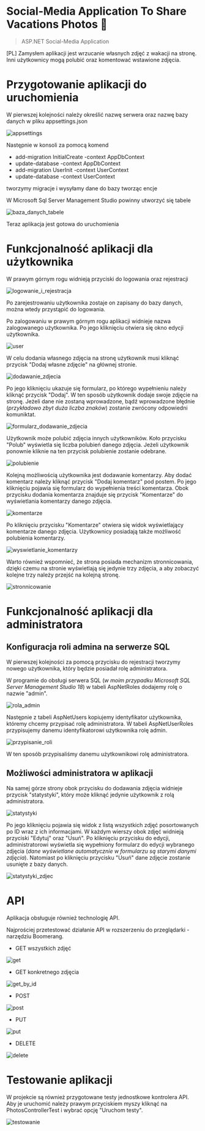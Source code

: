 # Social-Media Application To Share Vacations Photos 🌅
> ASP.NET Social-Media Application

[PL]
Zamysłem aplikacji jest wrzucanie własnych zdjęć z wakacji na stronę. Inni użytkownicy mogą polubić oraz komentować wstawione zdjęcia.

# Przygotowanie aplikacji do uruchomienia

W pierwszej kolejności należy określić nazwę serwera oraz nazwę bazy danych w pliku appsettings.json

![appsettings](https://user-images.githubusercontent.com/117681023/224831428-2efb6bce-7437-4be3-98a8-e63f067c4363.JPG)

Następnie w konsoli za pomocą komend

* add-migration InitialCreate -context AppDbContext
* update-database -context AppDbContext
* add-migration UserInit -context UserContext
* update-database -context UserContext

tworzymy migracje i wysyłamy dane do bazy tworząc encje

W Microsoft Sql Server Management Studio powinny utworzyć się tabele

![baza_danych_tabele](https://user-images.githubusercontent.com/117681023/224831492-e31e00ea-df08-4825-b270-9e3955df8f89.JPG)

Teraz aplikacja jest gotowa do uruchomienia

# Funkcjonalność aplikacji dla użytkownika

W prawym górnym rogu widnieją przyciski do logowania oraz rejestracji

![logowanie_i_rejestracja](https://user-images.githubusercontent.com/117681023/224831563-e9bec7f3-a823-48bf-9fdb-1f045902c9d3.JPG)

Po zarejestrowaniu użytkownika zostaje on zapisany do bazy danych, można wtedy przystąpić do logowania.

Po zalogowaniu w prawym górnym rogu aplikacji widnieje nazwa zalogowanego użytkownika. Po jego kliknięciu otwiera się okno edycji użytkownika.

![user](https://user-images.githubusercontent.com/117681023/224831607-1547f93c-23df-4333-8d98-08574cbc03b8.JPG)

W celu dodania własnego zdjęcia na stronę użytkownik musi kliknąć przycisk "Dodaj własne zdjęcie" na głównej stronie.

![dodawanie_zdjecia](https://user-images.githubusercontent.com/117681023/224831660-cbcd2654-4a0b-4f8e-befc-df39c39b00a9.JPG)

Po jego kliknięciu ukazuje się formularz, po którego wypełnieniu należy kliknąć przycisk "Dodaj". 
W ten sposób użytkownik dodaje swoje zdjęcie na stronę. 
Jeżeli dane nie zostaną wprowadzone, bądź wprowadzone błędnie (_przykładowo zbyt duża liczba znaków_) zostanie zwrócony odpowiedni komuniktat.

![formularz_dodawanie_zdjecia](https://user-images.githubusercontent.com/117681023/224831711-4c471141-6b0b-488d-b0a2-9fa7eb5b8665.JPG)

Użytkownik może polubić zdjęcia innych użytkowników. Koło przycisku "Polub" wyświetla się liczba polubień danego zdjęcia. 
Jeżeli użytkownik ponownie kliknie na ten przycisk polubienie zostanie odebrane.

![polubienie](https://user-images.githubusercontent.com/117681023/224831771-4ee9d3e2-1f06-46ed-b9a9-5b15f1b85bf7.JPG)

Kolejną możliwością użytkownika jest dodawanie komentarzy. Aby dodać komentarz należy kliknąć przycisk "Dodaj komentarz" pod postem.
Po jego kliknięciu pojawia się formularz do wypełnienia treści komentarza. 
Obok przycisku dodania komentarza znajduje się przycisk "Komentarze" do wyświetlania komentarzy danego zdjęcia.

![komentarze](https://user-images.githubusercontent.com/117681023/224831815-0168a681-2f65-4615-b2f5-da284f0943bb.JPG)

Po kliknięciu przycisku "Komentarze" otwiera się widok wyświetlający komentarze danego zdjęcia. Użytkownicy posiadają także możliwość polubienia komentarzy.

![wyswietlanie_komentarzy](https://user-images.githubusercontent.com/117681023/224831870-26ca28f3-5458-4545-8fc5-3443a5f182cb.JPG)

Warto również wspomnieć, że strona posiada mechanizm stronnicowania, dzięki czemu na stronie wyświetlają się jedynie trzy zdjęcia, a aby zobaczyć kolejne trzy należy przejść na kolejną stronę.

![stronnicowanie](https://user-images.githubusercontent.com/117681023/224831928-165e0ced-fca1-4e19-8057-798658e6f3f1.JPG)

# Funkcjonalność aplikacji dla administratora

## Konfiguracja roli admina na serwerze SQL

W pierwszej kolejności za pomocą przycisku do rejestracji tworzymy nowego użytkownika, który będzie posiadał rolę administratora.

W programie do obsługi serwera SQL (_w moim przypadku Microsoft SQL Server Management Studio 18_) w tabeli AspNetRoles dodajemy rolę o nazwie "admin".

![rola_admin](https://user-images.githubusercontent.com/117681023/224832009-25228114-7089-400a-9b2c-4c520ec9c63f.JPG)

Następnie z tabeli AspNetUsers kopiujemy identyfikator użytkownika, któremy chcemy przypisać rolę administratora.
W tabeli AspNetUserRoles przypisujemy danemu identyfikatorowi użytkownika rolę admin.

![przypisanie_roli](https://user-images.githubusercontent.com/117681023/224832073-f9fac5ef-4e60-4de5-806e-a902285cf64d.JPG)

W ten sposób przypisaliśmy danemu użytkownikowi rolę administratora.

## Możliwości administratora w aplikacji

Na samej górze strony obok przycisku do dodawania zdjęcia widnieje przycisk "statystyki", który może kliknąć jedynie użytkownik z rolą administratora.

![statystyki](https://user-images.githubusercontent.com/117681023/224832119-4bdf4582-e390-4a86-af89-4df4756fceee.JPG)

Po jego kliknięciu pojawia się widok z listą wszystkich zdjęć posortowanych po ID wraz z ich informacjami.
W każdym wierszy obok zdjęć widnieją przyciski "Edytuj" oraz "Usuń".
Po kliknięciu przycisku do edycji, administratorowi wyświetla się wypełniony formularz do edycji wybranego zdjęcia (_dane wyświetlane automatycznie w formularzu są starymi danymi zdjęcia_).
Natomiast po kliknięciu przycisku "Usuń" dane zdjęcie zostanie usunięte z bazy danych.

![statystyki_zdjec](https://user-images.githubusercontent.com/117681023/224832170-d3eb737a-fb75-4ab4-87b8-1fdb2cc4b3de.JPG)

# API

Aplikacja obsługuje również technologię API.

Najprościej przetestować działanie API w rozszerzeniu do przeglądarki - narzędziu Boomerang.

* GET wszystkich zdjęć

![get](https://user-images.githubusercontent.com/117681023/224832246-d06a53a8-3974-46b4-8e13-3409a3abc997.JPG)

* GET konkretnego zdjęcia

![get_by_id](https://user-images.githubusercontent.com/117681023/224832290-e381366d-29da-4b2f-8dab-3e16f4b5080b.JPG)

* POST

![post](https://user-images.githubusercontent.com/117681023/224832346-258da519-90f9-4983-ab26-79ff5cc61d40.JPG)

* PUT

![put](https://user-images.githubusercontent.com/117681023/224832389-3aa4a079-8b04-48f7-bda5-54169219aa90.JPG)

* DELETE

![delete](https://user-images.githubusercontent.com/117681023/224832437-2dee0238-9b36-4c3b-8762-593d2f313535.JPG)

# Testowanie aplikacji

W projekcie są również przygotowane testy jednostkowe kontrolera API. Aby je uruchomić należy prawym przyciskiem myszy kliknąć na PhotosControllerTest i wybrać opcję "Uruchom testy".

![testowanie](https://user-images.githubusercontent.com/117681023/224832487-5e81d432-8233-443d-8a06-c53b971bcee8.JPG)
